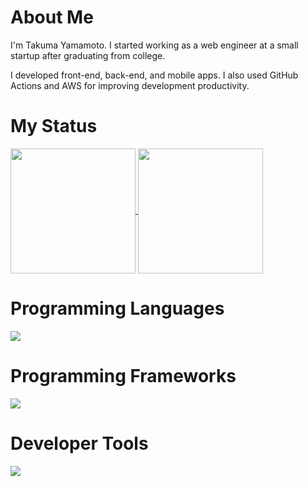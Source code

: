 # About Me
I'm Takuma Yamamoto. I started working as a web engineer at a small startup after graduating from college.

I developed front-end, back-end, and mobile apps. I also used GitHub Actions and AWS for improving development productivity.

# My Status
<a href="https://github.com/anuraghazra/github-readme-stats">
  <img height=200 align="center" src="https://github-readme-stats.vercel.app/api?username=tamago3keran&show_icons=true&theme=prussian" />
</a>
<a href="https://github.com/anuraghazra/github-readme-stats">
  <img height=200 align="center" src="https://github-readme-stats.vercel.app/api/top-langs?username=tamago3keran&layout=donut&theme=prussian" />
</a>

# Programming Languages
![](https://skillicons.dev/icons?i=ruby,python,js,typescript)

# Programming Frameworks
![](https://skillicons.dev/icons?i=rails,fastapi,react)

# Developer Tools
![](https://skillicons.dev/icons?i=github,githubactions,docker,neovim)
